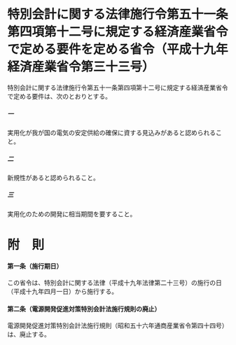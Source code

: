 # 特別会計に関する法律施行令第五十一条第四項第十二号に規定する経済産業省令で定める要件を定める省令（平成十九年経済産業省令第三十三号）
特別会計に関する法律施行令第五十一条第四項第十二号に規定する経済産業省令で定める要件は、次のとおりとする。
##### 一
実用化が我が国の電気の安定供給の確保に資する見込みがあると認められること。
##### 二
新規性があると認められること。
##### 三
実用化のための開発に相当期間を要すること。
# 附　則
#### 第一条（施行期日）
この省令は、特別会計に関する法律（平成十九年法律第二十三号）の施行の日（平成十九年四月一日）から施行する。
#### 第二条（電源開発促進対策特別会計法施行規則の廃止）
電源開発促進対策特別会計法施行規則（昭和五十六年通商産業省令第四十四号）は、廃止する。
